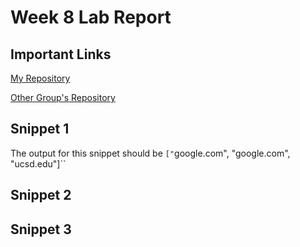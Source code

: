 # Week 8 Lab Report
## Important Links
[My Repository](https://github.com/ujik500/markdown-parser.git)

[Other Group's Repository](https://github.com/rmccrystal/markdown-parser)

## Snippet 1
The output for this snippet should be `["`google.com", "google.com", "ucsd.edu"]``


## Snippet 2


## Snippet 3

